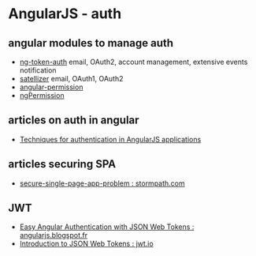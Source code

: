 # AngularJS - auth

## angular modules to manage auth

- [ng-token-auth](https://github.com/lynndylanhurley/ng-token-auth) email, OAuth2, account management, extensive events notification
- [satellizer](https://github.com/sahat/satellizer) email, OAuth1, OAuth2
- [angular-permission](https://github.com/Narzerus/angular-permission)
- [ngPermission](https://github.com/tushariscoolster/ngPermission)

## articles on auth in angular

- [Techniques for authentication in AngularJS applications](https://medium.com/opinionated-angularjs/techniques-for-authentication-in-angularjs-applications-7bbf0346acec#.c7cabdkly)

## articles securing SPA

- [secure-single-page-app-problem : stormpath.com](https://stormpath.com/blog/secure-single-page-app-problem)

## JWT

- [Easy Angular Authentication with JSON Web Tokens : angularjs.blogspot.fr](http://angularjs.blogspot.fr/2016/11/easy-angular-authentication-with-json.html)
- [Introduction to JSON Web Tokens : jwt.io](https://jwt.io/introduction/)
